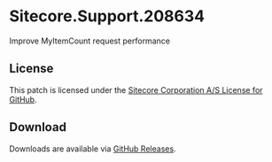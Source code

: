 # Sitecore.Support.208634
Improve MyItemCount request performance

## License  
This patch is licensed under the [Sitecore Corporation A/S License for GitHub](https://github.com/sitecoresupport/Sitecore.Support.208634/blob/master/LICENSE).  

## Download  
Downloads are available via [GitHub Releases](https://github.com/sitecoresupport/Sitecore.Support.208634/releases).  

